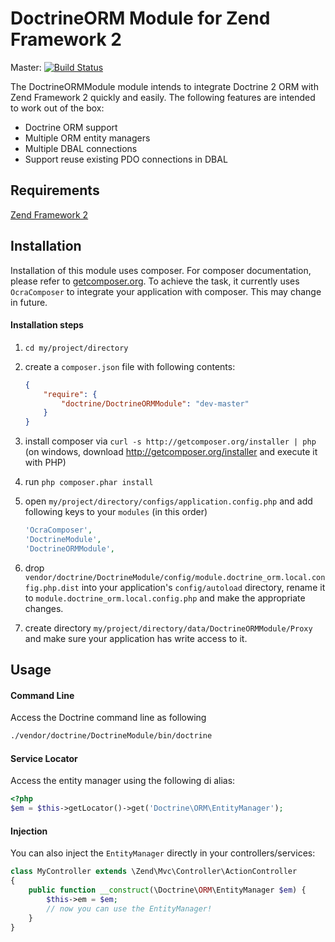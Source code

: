 # DoctrineORM Module for Zend Framework 2

Master: [![Build Status](https://secure.travis-ci.org/doctrine/DoctrineORMModule.png?branch=master)](http://travis-ci.org/doctrine/DoctrineORMModule)

The DoctrineORMModule module intends to integrate Doctrine 2 ORM with Zend Framework 2 quickly
and easily. The following features are intended to work out of the box:

  - Doctrine ORM support
  - Multiple ORM entity managers
  - Multiple DBAL connections
  - Support reuse existing PDO connections in DBAL

## Requirements
[Zend Framework 2](http://www.github.com/zendframework/zf2)

## Installation

Installation of this module uses composer. For composer documentation, please refer to
[getcomposer.org](http://getcomposer.org/). To achieve the task, it currently uses `OcraComposer` to integrate
your application with composer. This may change in future.

#### Installation steps

  1. `cd my/project/directory`
  2. create a `composer.json` file with following contents:

     ```json
     {
         "require": {
             "doctrine/DoctrineORMModule": "dev-master"
         }
     }
     ```
  3. install composer via `curl -s http://getcomposer.org/installer | php` (on windows, download
     http://getcomposer.org/installer and execute it with PHP)
  4. run `php composer.phar install`
  5. open `my/project/directory/configs/application.config.php` and add following keys to your `modules` (in this order)

     ```php
     'OcraComposer',
     'DoctrineModule',
     'DoctrineORMModule',
     ```

  6. drop `vendor/doctrine/DoctrineModule/config/module.doctrine_orm.local.config.php.dist` into your application's
     `config/autoload` directory, rename it to `module.doctrine_orm.local.config.php` and make the appropriate changes.
  8. create directory `my/project/directory/data/DoctrineORMModule/Proxy` and make sure your application has write
     access to it.

## Usage

#### Command Line
Access the Doctrine command line as following

```sh
./vendor/doctrine/DoctrineModule/bin/doctrine
```

#### Service Locator
Access the entity manager using the following di alias:

```php
<?php
$em = $this->getLocator()->get('Doctrine\ORM\EntityManager');
```

#### Injection
You can also inject the `EntityManager` directly in your controllers/services:
```php
class MyController extends \Zend\Mvc\Controller\ActionController
{
    public function __construct(\Doctrine\ORM\EntityManager $em) {
        $this->em = $em;
        // now you can use the EntityManager!
    }
}